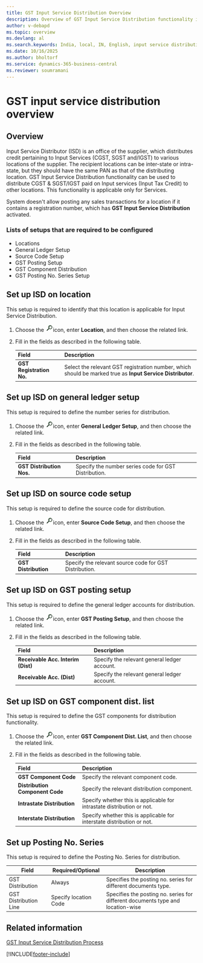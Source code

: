 ```yaml
---
title: GST Input Service Distribution Overview
description: Overview of GST Input Service Distribution functionality in Business Central for India, including setup steps and configuration requirements.
author: v-debapd
ms.topic: overview
ms.devlang: al
ms.search.keywords: India, local, IN, English, input service distribution, ISD on location, ISD on general ledger setup, ISD on source code setup, ISD on GST posting setup
ms.date: 10/16/2025
ms.author: bholtorf
ms.service: dynamics-365-business-central
ms.reviewer: soumramani
---
```


# GST input service distribution overview

## Overview

Input Service Distributor (ISD) is an office of the supplier, which distributes credit pertaining to Input Services (CGST, SGST and/IGST) to various locations of the supplier. The recipient locations can be inter-state or intra-state, but they should have the same PAN as that of the distributing location. GST Input Service Distribution functionality can be used to distribute CGST & SGST/IGST paid on Input services (Input Tax Credit) to other locations. This functionality is applicable only for Services.

System doesn't allow posting any sales transactions for a location if it contains a registration number, which has **GST Input Service Distribution** activated.

### Lists of setups that are required to be configured

- Locations
- General Ledger Setup
- Source Code Setup
- GST Posting Setup
- GST Component Distribution
- GST Posting No. Series Setup

## Set up ISD on location

This setup is required to identify that this location is applicable for Input Service Distribution.

1. Choose the ![img.](image/search.jpg)icon, enter **Location**, and then choose the related link.
1. Fill in the fields as described in the following table.

    |Field|Description|
    |---------------------------------|  ---------------------------------------| 
    |**GST Registration No.**|Select the relevant GST registration number, which should be marked true as **Input Service Distributor**.|

## Set up ISD on general ledger setup

This setup is required to define the number series for distribution.

1. Choose the ![img.](image/search.jpg)icon, enter **General Ledger Setup**, and then choose the related link.
1. Fill in the fields as described in the following table.

    |Field|Description|
    |---------------------------------|  ---------------------------------------|
    |**GST Distribution Nos.**|Specify the number series code for GST Distribution.|

## Set up ISD on source code setup

This setup is required to define the source code for distribution.

1. Choose the ![img.](image/search.jpg)icon, enter **Source Code Setup**, and then choose the related link.
1. Fill in the fields as described in the following table.

    |Field|Description|
    |---------------------------------|  ---------------------------------------|
    |**GST Distribution**|Specify the relevant source code for GST Distribution.|

## Set up ISD on GST posting setup

This setup is required to define the general ledger accounts for distribution.

1. Choose the ![img.](image/search.jpg)icon, enter **GST Posting Setup**, and then choose the related link.
1. Fill in the fields as described in the following table.

    |Field|Description|
    |---------------------------------|  ---------------------------------------|
    |**Receivable Acc. Interim (Dist)**|Specify the relevant general ledger account.|
    |**Receivable Acc. (Dist)**|Specify the relevant general ledger account.|

## Set up ISD on GST component dist. list

This setup is required to define the GST components for distribution functionality.

1. Choose the ![img.](image/search.jpg)icon, enter **GST Component Dist. List**, and then choose the related link.
1. Fill in the fields as described in the following table.

    |Field|Description|
    |---------------------------------|  ---------------------------------------|
    |**GST Component Code**|Specify the relevant component code.|
    |**Distribution Component Code**|Specify the relevant distribution component.|
    |**Intrastate Distribution**|Specify whether this is applicable for intrastate distribution or not.|
    |**Interstate Distribution**|Specify whether this is applicable for interstate distribution or not.|

## Set up Posting No. Series

This setup is required to define the Posting No. Series for distribution.

|Field|Required/Optional|Description|
|-----|-----------|------|
|GST Distribution| Always |Specifies the posting no. series for different documents type.|
|GST Distribution Line| Specify location Code| Specifies the posting no. series for different documents type and location-wise|

## Related information

[GST Input Service Distribution Process](GST-Input-Service-Distribution-Process.md)  

[!INCLUDE[footer-include](../../includes/footer-banner.md)]  
